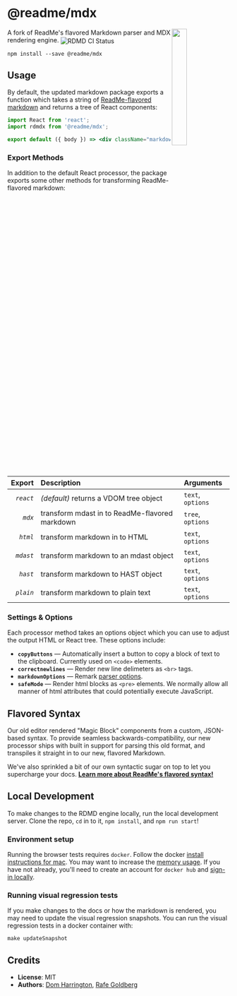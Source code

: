 # @readme/mdx

<img align="right" width="26%" src="https://owlbertsio-resized.s3.amazonaws.com/Reading.psd.full.png">

A fork of ReadMe's flavored Markdown parser and MDX rendering engine. <img align=center src=https://github.com/readmeio/markdown/workflows/CI/badge.svg alt="RDMD CI Status">

```
npm install --save @readme/mdx
```

## Usage

By default, the updated markdown package exports a function which takes a string of [ReadMe-flavored markdown](https://docs.readme.com/rdmd/docs/syntax-extensions) and returns a tree of React components:

```jsx
import React from 'react';
import rdmdx from '@readme/mdx';

export default ({ body }) => <div className="markdown-body">{rdmdx(body)}</div>;
```

### Export Methods

In addition to the default React processor, the package exports some other methods for transforming ReadMe-flavored markdown:

|    Export | Description                                    | Arguments         |
| --------: | :--------------------------------------------- | :---------------- |
| _`react`_ | _(default)_ returns a VDOM tree object         | `text`, `options` |
|   _`mdx`_ | transform mdast in to ReadMe-flavored markdown | `tree`, `options` |
|  _`html`_ | transform markdown in to HTML                  | `text`, `options` |
| _`mdast`_ | transform markdown to an mdast object          | `text`, `options` |
|  _`hast`_ | transform markdown to HAST object              | `text`, `options` |
| _`plain`_ | transform markdown to plain text               | `text`, `options` |

### Settings & Options

Each processor method takes an options object which you can use to adjust the output HTML or React tree. These options include:

- **`copyButtons`** — Automatically insert a button to copy a block of text to the clipboard. Currently used on `<code>` elements.
- **`correctnewlines`** — Render new line delimeters as `<br>` tags.
- **`markdownOptions`** — Remark [parser options](https://github.com/remarkjs/remark/tree/main/packages/remark-stringify#processorusestringify-options).
- **`safeMode`** — Render html blocks as `<pre>` elements. We normally allow all manner of html attributes that could potentially execute JavaScript.

## Flavored Syntax

Our old editor rendered "Magic Block" components from a custom, JSON-based syntax. To provide seamless backwards-compatibility, our new processor ships with built in support for parsing this old format, and transpiles it straight in to our new, flavored Markdown.

We've also sprinkled a bit of our own syntactic sugar on top to let you supercharge your docs. [**Learn more about ReadMe's flavored syntax!**](https://docs.readme.com/rdmd/docs/syntax-extensions)

## Local Development

To make changes to the RDMD engine locally, run the local development server. Clone the repo, `cd` in to it, `npm install`, and `npm run start`!

### Environment setup

Running the browser tests requires `docker`. Follow the docker [install instructions for mac](https://docs.docker.com/docker-for-mac/install/). You may want to increase the [memory usage](https://docs.docker.com/docker-for-mac/#resources). If you have not already, you'll need to create an account for `docker hub` and [sign-in locally](https://docs.docker.com/docker-for-mac/#docker-hub).

### Running visual regression tests

If you make changes to the docs or how the markdown is rendered, you may need to update the visual regression snapshots. You can run the visual regression tests in a docker container with:

```
make updateSnapshot
```

## Credits

- **License**: MIT
- **Authors**: [Dom Harrington](https://github.com/domharrington/), [Rafe Goldberg](https://github.com/rafegoldberg)
